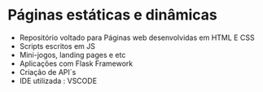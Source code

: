 # Páginas estáticas e dinâmicas
- Repositório voltado para Páginas web desenvolvidas em HTML E CSS
- Scripts escritos em JS
- Mini-jogos, landing pages e etc
- Aplicações com Flask Framework
- Criação de API´s
- IDE utilizada : VSCODE
